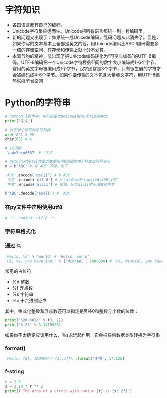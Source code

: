# 字符知识

- 各国语言都有自己的编码。  
- Unicode字符集应运而生。Unicode把所有语言都统一到一套编码里。  
- 新的问题又出现了：如果统一成Unicode编码，乱码问题从此消失了。但是，如果你写的文本基本上全部是英文的话，用Unicode编码比ASCII编码需要多一倍的存储空间，在存储和传输上就十分不划算。  
- 本着节约的精神，又出现了把Unicode编码转化为“可变长编码”的UTF-8编码。UTF-8编码把一个Unicode字符根据不同的数字大小编码成1-6个字节，常用的英文字母被编码成1个字节，汉字通常是3个字节，只有很生僻的字符才会被编码成4-6个字节。如果你要传输的文本包含大量英文字符，用UTF-8编码就能节省空间

# Python的字符串
```python
# Python 3版本中，字符串是以Unicode编码,所以支持中文
print('中文')

# 对于单个字符的字符转换
ord('A') # 65
char(66) # A

# 16进制
'\u4e2d\u6587' # '中文'

# Python对bytes类型的数据用带b前缀的单引号或双引号表示
x = b'ABC' # 与‘ABC’不同，如下

'ABC'.encode('ascii') # b'ABC'
'中文'.encode('utf-8') # b'\xe4\xb8\xad\xe6\x96\x87'
'中文'.encode('ascii') # 报错，因为ascii中无法解释中文

b'ABC'.decode('ascii') # 'ABC'
```

### 在py文件中声明使用utf8
```python
# -*- coding: utf-8 -*-
```

### 字符串格式化
### 通过 % 
```python
'Hello, %s' % 'world' # 'Hello, world'
'Hi, %s, you have $%d.' % ('Michael', 1000000) # 'Hi, Michael, you have $1000000.'
```
常见的占位符
- %d 整数
- %f 浮点数
- %s 字符串
- %x 十六进制证书

其中，格式化整数和浮点数还可以指定是否补0和整数与小数的位数：
```python
print('%2d-%02d' % (3, 1))
print('%.2f' % 3.1415926)
```
如果你不太确定应该用什么，%s永远起作用，它会把任何数据类型转换为字符串

### format()
```python
'Hello, {0}, 成绩提升了 {1:.1f}%'.format('小明', 17.125)
```

### f-string
```python
r = 2.5
s = 3.14 * r ** 2
print(f'The area of a circle with radius {r} is {s:.2f}')
```